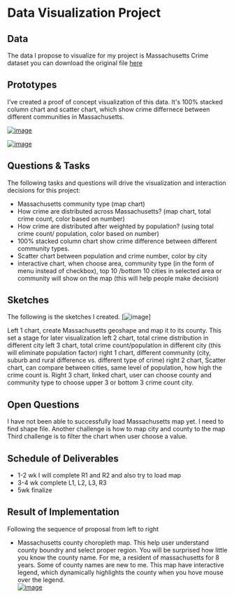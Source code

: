 # Data Visualization Project

## Data

The data I propose to visualize for my project is Massachusetts Crime dataset
you can download the original file [here](https://ucr.fbi.gov/crime-in-the-u.s/2016/crime-in-the-u.s.-2016/tables/table-6/table-6-state-cuts/massachusetts.xls/output.xls)

## Prototypes

I’ve created a proof of concept visualization of this data. It's 100% stacked column chart and scatter chart, which show crime differnece between different communities in Massachusetts.

[![image](https://wenleicao.github.io/images/data_visualization/stacked_column.PNG)](https://beta.vizhub.com/wenleicao/4d191e28467d4533ab4a1eacf8d7aaf1)

[![image](https://wenleicao.github.io/images/data_visualization/scatter_chart.PNG)](https://beta.vizhub.com/wenleicao/acaf86b2f8ea488e87b3c1e47f79ca38)


## Questions & Tasks

The following tasks and questions will drive the visualization and interaction decisions for this project:
*	Massachusetts community type (map chart)
*	How crime are distributed across Massachusetts? (map chart, total crime count, color based on number)
*	How crime are distributed after weighted by population? (using total crime count/ population, color based on number)
*	100% stacked column chart show crime difference between different community types.
*	Scatter chart between population and crime number, color by city
*	interactive chart, when choose area, community type (in the form of menu instead of checkbox), top 10 /bottom 10 cities in selected area or community will show on the map (this will help people make decision)


## Sketches
The following is the sketches I created. 
[![image](https://wenleicao.github.io/images/data_visualization/sketch.PNG)]

Left 1 chart, create Massachusetts geoshape and map it to its county. This set a stage for later visualization 
left 2 chart, total crime distribution in different city 
left 3 chart, total crime count/population in different city (this will eliminate population factor) 
right 1 chart, different community (city, suburb and rural difference vs. different type of crime) 
right 2 chart, Scatter chart, can compare between cities, same level of population, how high the crime count is. 
Right 3 chart, linked chart, user can choose county and community type to choose upper 3 or bottom 3 crime count city.


## Open Questions
I have not been able to successfully load Massachusetts map yet.  I need to find shape file.
Another challenge is how to map city and county to the map
Third challenge is to filter the chart when user choose a value.  

## Schedule of Deliverables
* 1-2 wk  I will complete R1 and R2 and also try to load map 
* 3-4 wk  complete L1, L2, L3, R3
* 5wk     finalize

## Result of Implementation

Following the sequence of proposal from left to right  

* Massachusetts county choropleth map. This help user understand county boundry and select proper region. You will be surprised how little you know the county name.  For me, a resident of massachusetts for 8 years. Some of county names are new to me. This map have interactive legend, which dynamically highlights the county when you hove mouse over the legend.  
[![image](https://github.com/wenleicao/wenleicao.github.io/blob/master/images/data_visualization/final/Chrolopleth%20map.PNG)](https://beta.vizhub.com/wenleicao/7c20a38e22d8485392c673c005794ad8)


